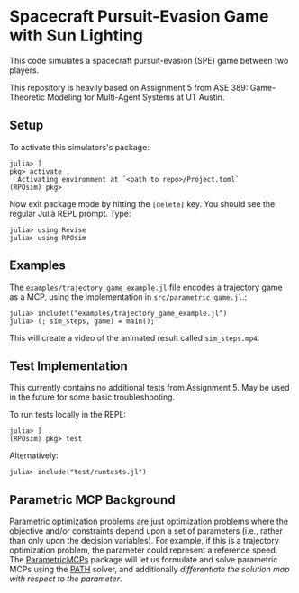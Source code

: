 # Spacecraft Pursuit-Evasion Game with Sun Lighting
This code simulates a spacecraft pursuit-evasion (SPE) game between two players.

This repository is heavily based on Assignment 5 from ASE 389: Game-Theoretic Modeling for Multi-Agent Systems at UT Austin.


## Setup
To activate this simulators's package:
```console
julia> ]
pkg> activate .
  Activating environment at `<path to repo>/Project.toml`
(RPOsim) pkg>
```
Now exit package mode by hitting the `[delete]` key. You should see the regular Julia REPL prompt. Type:
```console
julia> using Revise
julia> using RPOsim
```


## Examples
The `examples/trajectory_game_example.jl` file encodes a trajectory game as a MCP, using the implementation in `src/parametric_game.jl`.:

```console
julia> includet("examples/trajectory_game_example.jl")
julia> (; sim_steps, game) = main();
```

This will create a video of the animated result called `sim_steps.mp4`.


## Test Implementation
This currently contains no additional tests from Assignment 5. May be used in the future for some basic troubleshooting.

To run tests locally in the REPL:
```console
julia> ]
(RPOsim) pkg> test
```

Alternatively:
```console
julia> include("test/runtests.jl")
```


## Parametric MCP Background
Parametric optimization problems are just optimization problems where the objective and/or constraints depend upon a set of parameters (i.e., rather than only upon the decision variables). For example, if this is a trajectory optimization problem, the parameter could represent a reference speed. The [ParametricMCPs](https://github.com/lassepe/ParametricMCPs.jl) package will let us formulate and solve parametric MCPs using the [PATH](https://pages.cs.wisc.edu/~ferris/path.html) solver, and additionally _differentiate the solution map with respect to the parameter_.